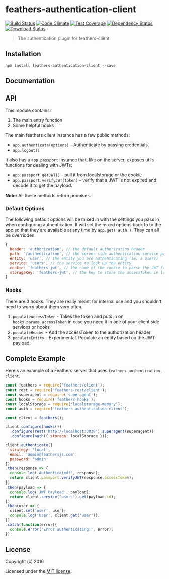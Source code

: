 # feathers-authentication-client

[![Build Status](https://travis-ci.org/feathersjs/feathers-authentication-client.png?branch=master)](https://travis-ci.org/feathersjs/feathers-authentication-client)
[![Code Climate](https://codeclimate.com/github/feathersjs/feathers-authentication-client/badges/gpa.svg)](https://codeclimate.com/github/feathersjs/feathers-authentication-client)
[![Test Coverage](https://codeclimate.com/github/feathersjs/feathers-authentication-client/badges/coverage.svg)](https://codeclimate.com/github/feathersjs/feathers-authentication-client/coverage)
[![Dependency Status](https://img.shields.io/david/feathersjs/feathers-authentication-client.svg?style=flat-square)](https://david-dm.org/feathersjs/feathers-authentication-client)
[![Download Status](https://img.shields.io/npm/dm/feathers-authentication-client.svg?style=flat-square)](https://www.npmjs.com/package/feathers-authentication-client)

> The authentication plugin for feathers-client

## Installation

```
npm install feathers-authentication-client --save
```

## Documentation

<!-- Please refer to the [feathers-authentication-client documentation](http://docs.feathersjs.com/) for more details. -->

## API

This module contains:

1. The main entry function
2. Some helpful hooks

The main feathers client instance has a few public methods:

- `app.authenticate(options)` - Authenticate by passing credentials.
- `app.logout()`

It also has a `app.passport` instance that, like on the server, exposes utils functions for dealing with JWTs:

- `app.passport.getJWT()` - pull it from localstorage or the cookie
- `app.passport.verifyJWT(token)` - verify that a JWT is not expired and decode it to get the payload.

**Note:** All these methods return promises.

### Default Options

The following default options will be mixed in with the settings you pass in when configuring authentication. It will set the mixed options back to to the app so that they are available at any time by `app.get('auth')`. They can all be overridden.

```js
{
  header: 'authorization', // the default authorization header
  path: '/authentication', // the server side authentication service path
  entity: 'user', // the entity you are authenticating (ie. a users)
  service: 'users', // the service to look up the entity
  cookie: 'feathers-jwt', // the name of the cookie to parse the JWT from when cookies are enabled server side
  storageKey: 'feathers-jwt', // the key to store the accessToken in localstorage or AsyncStorage on React Native
}
```

### Hooks

There are 3 hooks. They are really meant for internal use and you shouldn't need to worry about them very often.

1. `populateAccessToken` - Takes the token and puts in on `hooks.params.accessToken` in case you need it in one of your client side services or hooks
2. `populateHeader` - Add the accessToken to the authorization header
3. `populateEntity` - Experimental. Populate an entity based on the JWT payload.

## Complete Example

Here's an example of a Feathers server that uses `feathers-authentication-client`. 

```js
const feathers = require('feathers/client');
const rest = require('feathers-rest/client');
const superagent = require('superagent');
const hooks = require('feathers-hooks');
const localStorage = require('localstorage-memory');
const auth = require('feathers-authentication-client');

const client = feathers();

client.configure(hooks())
  .configure(rest('http://localhost:3030').superagent(superagent))
  .configure(auth({ storage: localStorage }));

client.authenticate({
  strategy: 'local',
  email: 'admin@feathersjs.com',
  password: 'admin'
})
.then(response => {
  console.log('Authenticated!', response);
  return client.passport.verifyJWT(response.accessToken);
})
.then(payload => {
  console.log('JWT Payload', payload);
  return client.service('users').get(payload.id);
})
.then(user => {
  client.set('user', user);
  console.log('User', client.get('user'));
})
.catch(function(error){
  console.error('Error authenticating!', error);
});
```

## License

Copyright (c) 2016

Licensed under the [MIT license](LICENSE).

